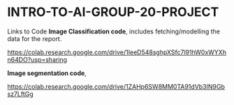 # INTRO-TO-AI-GROUP-20-PROJECT

Links to Code 
**Image Classification code**, includes fetching/modelling the data for the report. 

https://colab.research.google.com/drive/1IeeD548sghpXSfc7l91hW0xWYXhn64DO?usp=sharing

**Image segmentation code**, 

https://colab.research.google.com/drive/1ZAHp6SW8MM0TA91dVb3IN9Gbsz7LftGg 
